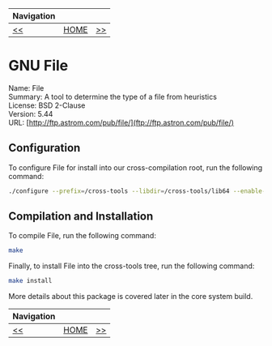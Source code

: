 | Navigation |||
| --- | --- | ---: |
| [<<](./ZLib.md) | [HOME](../README.md) | [>>](./LinuxHeaders.md) |

# GNU File

Name: File<br />
Summary: A tool to determine the type of a file from heuristics<br />
License: BSD 2-Clause<br />
Version: 5.44<br />
URL: [http://ftp.astrom.com/pub/file/](ftp://ftp.astron.com/pub/file/)<br />

## Configuration

To configure File for install into our cross-compilation root, run the following command:

```bash
./configure --prefix=/cross-tools --libdir=/cross-tools/lib64 --enable-shared
```

## Compilation and Installation

To compile File, run the following command:

```bash
make
```

Finally, to install File into the cross-tools tree, run the following command:

```bash
make install
```

More details about this package is covered later in the core system build.

| Navigation |||
| --- | --- | ---: |
| [<<](./ZLib.md) | [HOME](../README.md) | [>>](./LinuxHeaders.md) |
